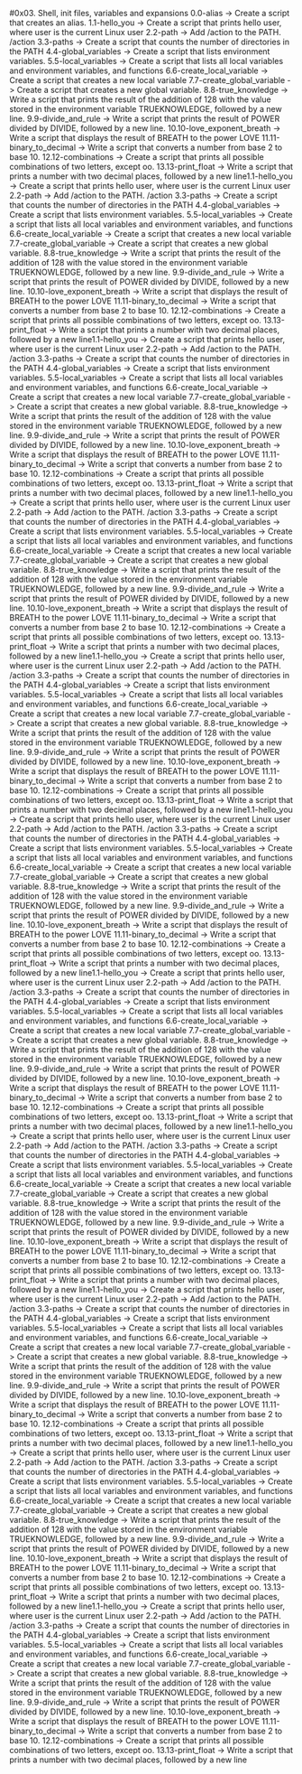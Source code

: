 #0x03. Shell, init files, variables and expansions
0.0-alias -> Create a script that creates an alias.
1.1-hello_you -> Create a script that prints hello user, where user is the current Linux user
2.2-path -> Add /action to the PATH. /action
3.3-paths -> Create a script that counts the number of directories in the PATH
4.4-global_variables -> Create a script that lists environment variables.
5.5-local_variables -> Create a script that lists all local variables and environment variables, and functions
6.6-create_local_variable -> Create a script that creates a new local variable
7.7-create_global_variable -> Create a script that creates a new global variable.
8.8-true_knowledge -> Write a script that prints the result of the addition of 128 with the value stored in the environment variable TRUEKNOWLEDGE, followed by a new line.
9.9-divide_and_rule -> Write a script that prints the result of POWER divided by DIVIDE, followed by a new line.
10.10-love_exponent_breath -> Write a script that displays the result of BREATH to the power LOVE
11.11-binary_to_decimal -> Write a script that converts a number from base 2 to base 10.
12.12-combinations -> Create a script that prints all possible combinations of two letters, except oo.
13.13-print_float -> Write a script that prints a number with two decimal places, followed by a new line1.1-hello_you -> Create a script that prints hello user, where user is the current Linux user
2.2-path -> Add /action to the PATH. /action
3.3-paths -> Create a script that counts the number of directories in the PATH
4.4-global_variables -> Create a script that lists environment variables.
5.5-local_variables -> Create a script that lists all local variables and environment variables, and functions
6.6-create_local_variable -> Create a script that creates a new local variable
7.7-create_global_variable -> Create a script that creates a new global variable.
8.8-true_knowledge -> Write a script that prints the result of the addition of 128 with the value stored in the environment variable TRUEKNOWLEDGE, followed by a new line.
9.9-divide_and_rule -> Write a script that prints the result of POWER divided by DIVIDE, followed by a new line.
10.10-love_exponent_breath -> Write a script that displays the result of BREATH to the power LOVE
11.11-binary_to_decimal -> Write a script that converts a number from base 2 to base 10.
12.12-combinations -> Create a script that prints all possible combinations of two letters, except oo.
13.13-print_float -> Write a script that prints a number with two decimal places, followed by a new line1.1-hello_you -> Create a script that prints hello user, where user is the current Linux user
2.2-path -> Add /action to the PATH. /action
3.3-paths -> Create a script that counts the number of directories in the PATH
4.4-global_variables -> Create a script that lists environment variables.
5.5-local_variables -> Create a script that lists all local variables and environment variables, and functions
6.6-create_local_variable -> Create a script that creates a new local variable
7.7-create_global_variable -> Create a script that creates a new global variable.
8.8-true_knowledge -> Write a script that prints the result of the addition of 128 with the value stored in the environment variable TRUEKNOWLEDGE, followed by a new line.
9.9-divide_and_rule -> Write a script that prints the result of POWER divided by DIVIDE, followed by a new line.
10.10-love_exponent_breath -> Write a script that displays the result of BREATH to the power LOVE
11.11-binary_to_decimal -> Write a script that converts a number from base 2 to base 10.
12.12-combinations -> Create a script that prints all possible combinations of two letters, except oo.
13.13-print_float -> Write a script that prints a number with two decimal places, followed by a new line1.1-hello_you -> Create a script that prints hello user, where user is the current Linux user
2.2-path -> Add /action to the PATH. /action
3.3-paths -> Create a script that counts the number of directories in the PATH
4.4-global_variables -> Create a script that lists environment variables.
5.5-local_variables -> Create a script that lists all local variables and environment variables, and functions
6.6-create_local_variable -> Create a script that creates a new local variable
7.7-create_global_variable -> Create a script that creates a new global variable.
8.8-true_knowledge -> Write a script that prints the result of the addition of 128 with the value stored in the environment variable TRUEKNOWLEDGE, followed by a new line.
9.9-divide_and_rule -> Write a script that prints the result of POWER divided by DIVIDE, followed by a new line.
10.10-love_exponent_breath -> Write a script that displays the result of BREATH to the power LOVE
11.11-binary_to_decimal -> Write a script that converts a number from base 2 to base 10.
12.12-combinations -> Create a script that prints all possible combinations of two letters, except oo.
13.13-print_float -> Write a script that prints a number with two decimal places, followed by a new line1.1-hello_you -> Create a script that prints hello user, where user is the current Linux user
2.2-path -> Add /action to the PATH. /action
3.3-paths -> Create a script that counts the number of directories in the PATH
4.4-global_variables -> Create a script that lists environment variables.
5.5-local_variables -> Create a script that lists all local variables and environment variables, and functions
6.6-create_local_variable -> Create a script that creates a new local variable
7.7-create_global_variable -> Create a script that creates a new global variable.
8.8-true_knowledge -> Write a script that prints the result of the addition of 128 with the value stored in the environment variable TRUEKNOWLEDGE, followed by a new line.
9.9-divide_and_rule -> Write a script that prints the result of POWER divided by DIVIDE, followed by a new line.
10.10-love_exponent_breath -> Write a script that displays the result of BREATH to the power LOVE
11.11-binary_to_decimal -> Write a script that converts a number from base 2 to base 10.
12.12-combinations -> Create a script that prints all possible combinations of two letters, except oo.
13.13-print_float -> Write a script that prints a number with two decimal places, followed by a new line1.1-hello_you -> Create a script that prints hello user, where user is the current Linux user
2.2-path -> Add /action to the PATH. /action
3.3-paths -> Create a script that counts the number of directories in the PATH
4.4-global_variables -> Create a script that lists environment variables.
5.5-local_variables -> Create a script that lists all local variables and environment variables, and functions
6.6-create_local_variable -> Create a script that creates a new local variable
7.7-create_global_variable -> Create a script that creates a new global variable.
8.8-true_knowledge -> Write a script that prints the result of the addition of 128 with the value stored in the environment variable TRUEKNOWLEDGE, followed by a new line.
9.9-divide_and_rule -> Write a script that prints the result of POWER divided by DIVIDE, followed by a new line.
10.10-love_exponent_breath -> Write a script that displays the result of BREATH to the power LOVE
11.11-binary_to_decimal -> Write a script that converts a number from base 2 to base 10.
12.12-combinations -> Create a script that prints all possible combinations of two letters, except oo.
13.13-print_float -> Write a script that prints a number with two decimal places, followed by a new line1.1-hello_you -> Create a script that prints hello user, where user is the current Linux user
2.2-path -> Add /action to the PATH. /action
3.3-paths -> Create a script that counts the number of directories in the PATH
4.4-global_variables -> Create a script that lists environment variables.
5.5-local_variables -> Create a script that lists all local variables and environment variables, and functions
6.6-create_local_variable -> Create a script that creates a new local variable
7.7-create_global_variable -> Create a script that creates a new global variable.
8.8-true_knowledge -> Write a script that prints the result of the addition of 128 with the value stored in the environment variable TRUEKNOWLEDGE, followed by a new line.
9.9-divide_and_rule -> Write a script that prints the result of POWER divided by DIVIDE, followed by a new line.
10.10-love_exponent_breath -> Write a script that displays the result of BREATH to the power LOVE
11.11-binary_to_decimal -> Write a script that converts a number from base 2 to base 10.
12.12-combinations -> Create a script that prints all possible combinations of two letters, except oo.
13.13-print_float -> Write a script that prints a number with two decimal places, followed by a new line1.1-hello_you -> Create a script that prints hello user, where user is the current Linux user
2.2-path -> Add /action to the PATH. /action
3.3-paths -> Create a script that counts the number of directories in the PATH
4.4-global_variables -> Create a script that lists environment variables.
5.5-local_variables -> Create a script that lists all local variables and environment variables, and functions
6.6-create_local_variable -> Create a script that creates a new local variable
7.7-create_global_variable -> Create a script that creates a new global variable.
8.8-true_knowledge -> Write a script that prints the result of the addition of 128 with the value stored in the environment variable TRUEKNOWLEDGE, followed by a new line.
9.9-divide_and_rule -> Write a script that prints the result of POWER divided by DIVIDE, followed by a new line.
10.10-love_exponent_breath -> Write a script that displays the result of BREATH to the power LOVE
11.11-binary_to_decimal -> Write a script that converts a number from base 2 to base 10.
12.12-combinations -> Create a script that prints all possible combinations of two letters, except oo.
13.13-print_float -> Write a script that prints a number with two decimal places, followed by a new line1.1-hello_you -> Create a script that prints hello user, where user is the current Linux user
2.2-path -> Add /action to the PATH. /action
3.3-paths -> Create a script that counts the number of directories in the PATH
4.4-global_variables -> Create a script that lists environment variables.
5.5-local_variables -> Create a script that lists all local variables and environment variables, and functions
6.6-create_local_variable -> Create a script that creates a new local variable
7.7-create_global_variable -> Create a script that creates a new global variable.
8.8-true_knowledge -> Write a script that prints the result of the addition of 128 with the value stored in the environment variable TRUEKNOWLEDGE, followed by a new line.
9.9-divide_and_rule -> Write a script that prints the result of POWER divided by DIVIDE, followed by a new line.
10.10-love_exponent_breath -> Write a script that displays the result of BREATH to the power LOVE
11.11-binary_to_decimal -> Write a script that converts a number from base 2 to base 10.
12.12-combinations -> Create a script that prints all possible combinations of two letters, except oo.
13.13-print_float -> Write a script that prints a number with two decimal places, followed by a new line1.1-hello_you -> Create a script that prints hello user, where user is the current Linux user
2.2-path -> Add /action to the PATH. /action
3.3-paths -> Create a script that counts the number of directories in the PATH
4.4-global_variables -> Create a script that lists environment variables.
5.5-local_variables -> Create a script that lists all local variables and environment variables, and functions
6.6-create_local_variable -> Create a script that creates a new local variable
7.7-create_global_variable -> Create a script that creates a new global variable.
8.8-true_knowledge -> Write a script that prints the result of the addition of 128 with the value stored in the environment variable TRUEKNOWLEDGE, followed by a new line.
9.9-divide_and_rule -> Write a script that prints the result of POWER divided by DIVIDE, followed by a new line.
10.10-love_exponent_breath -> Write a script that displays the result of BREATH to the power LOVE
11.11-binary_to_decimal -> Write a script that converts a number from base 2 to base 10.
12.12-combinations -> Create a script that prints all possible combinations of two letters, except oo.
13.13-print_float -> Write a script that prints a number with two decimal places, followed by a new line1.1-hello_you -> Create a script that prints hello user, where user is the current Linux user
2.2-path -> Add /action to the PATH. /action
3.3-paths -> Create a script that counts the number of directories in the PATH
4.4-global_variables -> Create a script that lists environment variables.
5.5-local_variables -> Create a script that lists all local variables and environment variables, and functions
6.6-create_local_variable -> Create a script that creates a new local variable
7.7-create_global_variable -> Create a script that creates a new global variable.
8.8-true_knowledge -> Write a script that prints the result of the addition of 128 with the value stored in the environment variable TRUEKNOWLEDGE, followed by a new line.
9.9-divide_and_rule -> Write a script that prints the result of POWER divided by DIVIDE, followed by a new line.
10.10-love_exponent_breath -> Write a script that displays the result of BREATH to the power LOVE
11.11-binary_to_decimal -> Write a script that converts a number from base 2 to base 10.
12.12-combinations -> Create a script that prints all possible combinations of two letters, except oo.
13.13-print_float -> Write a script that prints a number with two decimal places, followed by a new line
